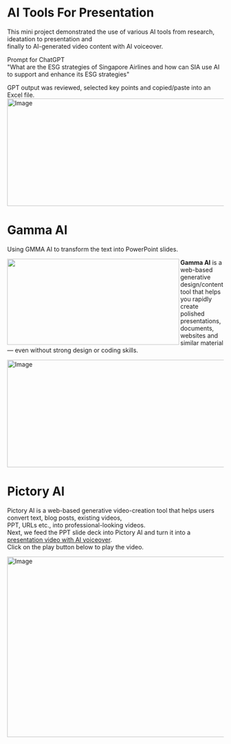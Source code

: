# AI Tools For Presentation  

This mini project demonstrated the use of various AI tools from research, ideatation to presentation and  
finally to AI-generated video content with AI voiceover.  

Prompt for ChatGPT  
"What are the ESG strategies of Singapore Airlines and how can SIA use AI to support and enhance its ESG strategies"  

GPT output was reviewed, selected key points and copied/paste into an Excel file.  
<img width="600" height="250" alt="Image" src="https://github.com/user-attachments/assets/81a11833-5381-4db0-868d-b844129cb924" />  

# Gamma AI  
Using GMMA AI to transform the text into PowerPoint slides.   

<p>
  <img align="left" width="400" height="200" src="https://github.com/user-attachments/assets/e4c4936f-628b-4ec9-90a4-6b064f8d1014" />
  <strong>Gamma AI</strong> is a web-based generative design/content tool 
  that helps you rapidly create polished presentations, documents, websites and similar material — even without strong design or coding skills.
</p>


<img width="600" height="250" alt="Image" src="https://github.com/user-attachments/assets/b1fcaa80-4b5f-40de-b8e6-eb0230e8cead" />

# Pictory AI  
Pictory AI is a web-based generative video-creation tool that helps users convert text, blog posts, existing videos,  
PPT, URLs etc., into professional-looking videos.  
Next, we feed the PPT slide deck into Pictory AI and turn it into a [presentation video with AI voiceover](https://youtu.be/awaL1CuURJk).  
Click on the play button below to play the video.

[<img width="600" height="420" alt="Image" src="https://github.com/user-attachments/assets/3151205e-988e-42ce-bb6d-0bd7b559fdea" />](https://video.pictory.ai/v2/preview/20251025052709770411af6c48fe24a6da8bf21284bfcab30)


